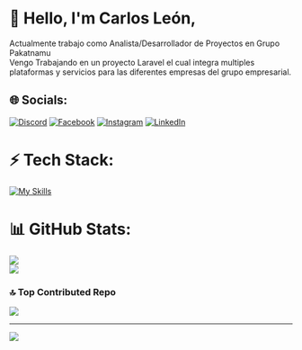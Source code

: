 # 👋 Hello, I'm Carlos León,
Actualmente trabajo como Analista/Desarrollador de Proyectos en Grupo Pakatnamu <br> Vengo Trabajando en un proyecto Laravel el cual integra multiples plataformas y servicios para las diferentes empresas del grupo empresarial.


## 🌐 Socials:
[![Discord](https://img.shields.io/badge/Discord-%237289DA.svg?logo=discord&logoColor=white)](https://discord.gg/leonxn) [![Facebook](https://img.shields.io/badge/Facebook-%231877F2.svg?logo=Facebook&logoColor=white)](https://www.facebook.com/carlos.leon.7737) [![Instagram](https://img.shields.io/badge/Instagram-%23E4405F.svg?logo=Instagram&logoColor=white)](https://instagram.com/cleon5591) [![LinkedIn](https://img.shields.io/badge/LinkedIn-%230077B5.svg?logo=linkedin&logoColor=white)](www.linkedin.com/in/carlos-león-velásquez-164aa8b8) 

# ⚡ Tech Stack:
[![My Skills](https://skillicons.dev/icons?i=js,html,css,git,angular,bash,bootstrap,d3,dart,debian,discord,github,jquery,idea,laravel,linux,mysql,npm,php,phpstorm,postgres,postman,powershell,tailwind,ubuntu,vscode&perline=8)](https://skillicons.dev)
 
# 📊 GitHub Stats:
![](https://github-readme-streak-stats.herokuapp.com/?user=leonxn&theme=default&hide_border=false)<br/>
![](https://github-readme-stats.vercel.app/api/top-langs/?username=leonxn&theme=default&hide_border=false&include_all_commits=true&count_private=true&layout=compact)

### 🔝 Top Contributed Repo
![](https://github-contributor-stats.vercel.app/api?username=leonxn&limit=5&theme=flat&combine_all_yearly_contributions=true)

---
[![](https://visitcount.itsvg.in/api?id=leonxn&icon=0&color=12)](https://visitcount.itsvg.in)

<!-- Proudly created with GPRM ( https://gprm.itsvg.in ) -->
